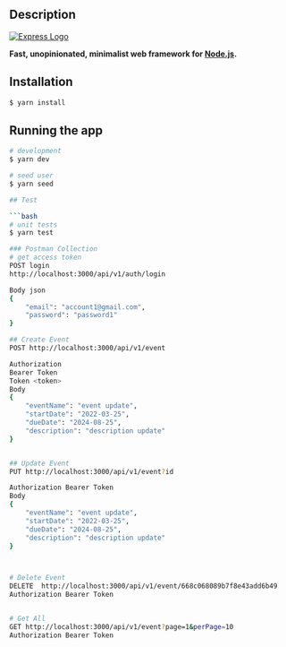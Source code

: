 
## Description

[![Express Logo](https://i.cloudup.com/zfY6lL7eFa-3000x3000.png)](http://expressjs.com/)

**Fast, unopinionated, minimalist web framework for [Node.js](http://nodejs.org).**

## Installation

```bash
$ yarn install
```
## Running the app

```bash
# development
$ yarn dev

# seed user
$ yarn seed

## Test

```bash
# unit tests
$ yarn test

### Postman Collection 
# get access token
POST login
http://localhost:3000/api/v1/auth/login

Body json
{
    "email": "account1@gmail.com",
    "password": "password1"
}

## Create Event
POST http://localhost:3000/api/v1/event

Authorization
Bearer Token
Token <token>
Body 
{
    "eventName": "event update",
    "startDate": "2022-03-25",
    "dueDate": "2024-08-25",
    "description": "description update"
}


## Update Event
PUT http://localhost:3000/api/v1/event?id

Authorization Bearer Token
Body 
{
    "eventName": "event update",
    "startDate": "2022-03-25",
    "dueDate": "2024-08-25",
    "description": "description update"
}



# Delete Event 
DELETE  http://localhost:3000/api/v1/event/668c068089b7f8e43add6b49
Authorization Bearer Token


# Get All
GET http://localhost:3000/api/v1/event?page=1&perPage=10
Authorization Bearer Token